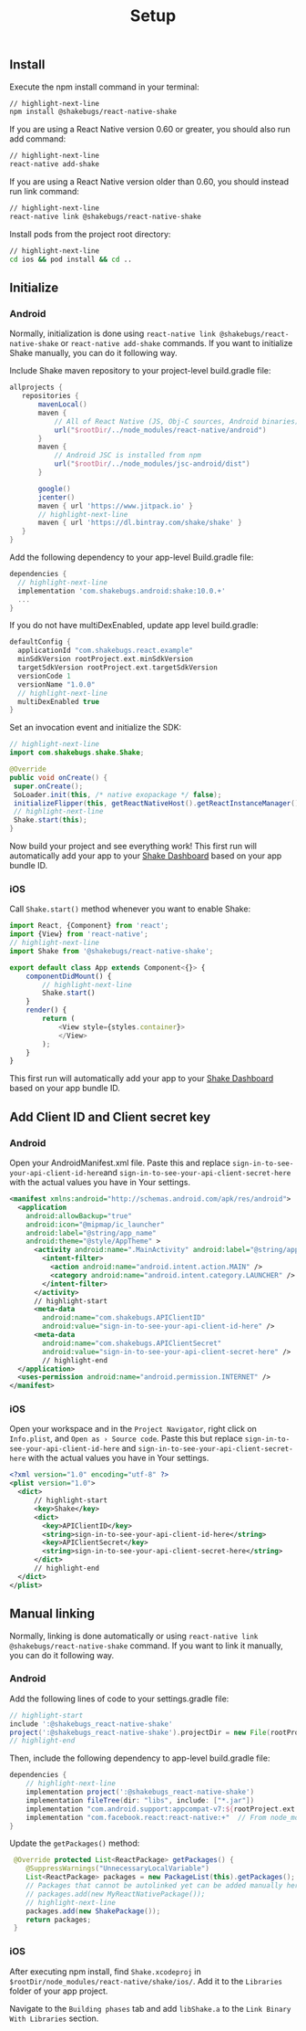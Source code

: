 ﻿---
id: setup
title: Setup
---
## Install
Execute the npm install command in your terminal:

```bash title="Terminal"
// highlight-next-line
npm install @shakebugs/react-native-shake
```

If you are using a React Native version 0.60 or greater, you should also run add command:

```bash title="Terminal"
// highlight-next-line
react-native add-shake
```

If you are using a React Native version older than 0.60, you should instead run link command:

```bash title="Terminal"
// highlight-next-line
react-native link @shakebugs/react-native-shake
```

Install pods from the project root directory:

```bash title="Terminal"
// highlight-next-line
cd ios && pod install && cd ..
```

## Initialize
### Android
Normally, initialization is done using `react-native link @shakebugs/react-native-shake` or `react-native add-shake` commands.
If you want to initialize Shake manually, you can do it following way.

Include Shake maven repository to your project-level build.gradle file:

```groovy title="build.gradle"
allprojects {
   repositories {
       mavenLocal()
       maven {
           // All of React Native (JS, Obj-C sources, Android binaries) is installed from npm
           url("$rootDir/../node_modules/react-native/android")
       }
       maven {
           // Android JSC is installed from npm
           url("$rootDir/../node_modules/jsc-android/dist")
       }

       google()
       jcenter()
       maven { url 'https://www.jitpack.io' }
       // highlight-next-line
       maven { url 'https://dl.bintray.com/shake/shake' }
   }
}
```

Add the following dependency to your app-level Build.gradle file:

```groovy title="app/build.gradle"
dependencies {
  // highlight-next-line
  implementation 'com.shakebugs.android:shake:10.0.+'
  ...
}
```

If you do not have multiDexEnabled, update app level build.gradle:

```groovy title="app/build.gradle"
defaultConfig {
  applicationId "com.shakebugs.react.example"
  minSdkVersion rootProject.ext.minSdkVersion
  targetSdkVersion rootProject.ext.targetSdkVersion
  versionCode 1
  versionName "1.0.0"
  // highlight-next-line
  multiDexEnabled true
}
```

Set an invocation event and initialize the SDK:

```java title="MainApplication.java"
// highlight-next-line
import com.shakebugs.shake.Shake;                         

@Override
public void onCreate() {
 super.onCreate();
 SoLoader.init(this, /* native exopackage */ false);
 initializeFlipper(this, getReactNativeHost().getReactInstanceManager());
 // highlight-next-line
 Shake.start(this);
}
```

Now build your project and see everything work! This first run will automatically add your app
to your [Shake Dashboard](https://app.shakebugs.com) based on your app bundle ID.

### iOS
Call `Shake.start()` method whenever you want to enable Shake:

```javascript title="App.js"
import React, {Component} from 'react';
import {View} from 'react-native';
// highlight-next-line
import Shake from '@shakebugs/react-native-shake';

export default class App extends Component<{}> {
	componentDidMount() {
        // highlight-next-line
		Shake.start()
	}
    render() {
        return (
            <View style={styles.container}>
            </View>
        );
    }
}
```

This first run will automatically add your app to your [Shake Dashboard](https://app.shakebugs.com) based on your app bundle ID.

## Add Client ID and Client secret key

### Android
Open your AndroidManifest.xml file. Paste this and replace `sign-in-to-see-your-api-client-id-here`and
`sign-in-to-see-your-api-client-secret-here` with the actual values you have in Your settings.

```xml title="AndroidManifest.xml"
<manifest xmlns:android="http://schemas.android.com/apk/res/android">
  <application
    android:allowBackup="true"
    android:icon="@mipmap/ic_launcher"
    android:label="@string/app_name"
    android:theme="@style/AppTheme" >
      <activity android:name=".MainActivity" android:label="@string/app_name" >
        <intent-filter>
          <action android:name="android.intent.action.MAIN" />
          <category android:name="android.intent.category.LAUNCHER" />
        </intent-filter>
      </activity>
      // highlight-start
      <meta-data                                                             
        android:name="com.shakebugs.APIClientID"
        android:value="sign-in-to-see-your-api-client-id-here" />
      <meta-data
        android:name="com.shakebugs.APIClientSecret"
        android:value="sign-in-to-see-your-api-client-secret-here" />
        // highlight-end
  </application>
  <uses-permission android:name="android.permission.INTERNET" />
</manifest>
```

### iOS
Open your workspace and in the `Project Navigator`, right click on `Info.plist`, and `Open as › Source code`.
Paste this but replace `sign-in-to-see-your-api-client-id-here` and `sign-in-to-see-your-api-client-secret-here`
with the actual values you have in Your settings.

```xml title="Info.plist"
<?xml version="1.0" encoding="utf-8" ?>
<plist version="1.0">
  <dict>
      // highlight-start
      <key>Shake</key>
      <dict>
        <key>APIClientID</key>
        <string>sign-in-to-see-your-api-client-id-here</string>
        <key>APIClientSecret</key>
        <string>sign-in-to-see-your-api-client-secret-here</string>
      </dict>
      // highlight-end
  </dict>
</plist>
```

## Manual linking
Normally, linking is done automatically or using `react-native link @shakebugs/react-native-shake` command.
If you want to link it manually, you can do it following way.

### Android
Add the following lines of code to your settings.gradle file:

```groovy title="settings.gradle"
// highlight-start
include ':@shakebugs_react-native-shake'
project(':@shakebugs_react-native-shake').projectDir = new File(rootProject.projectDir, '../node_modules/@shakebugs/react-native-shake/android')
// highlight-end
```

Then, include the following dependency to app-level build.gradle file:

```groovy title="app/build.gradle"
dependencies {
    // highlight-next-line
    implementation project(':@shakebugs_react-native-shake')
    implementation fileTree(dir: "libs", include: ["*.jar"])
    implementation "com.android.support:appcompat-v7:${rootProject.ext.supportLibVersion}"
    implementation "com.facebook.react:react-native:+"  // From node_modules
}
```

Update the `getPackages()` method:

```java title="MainApplication.java"
 @Override protected List<ReactPackage> getPackages() {
    @SuppressWarnings("UnnecessaryLocalVariable")
    List<ReactPackage> packages = new PackageList(this).getPackages();
    // Packages that cannot be autolinked yet can be added manually here, for example:
    // packages.add(new MyReactNativePackage());
    // highlight-next-line
    packages.add(new ShakePackage());
    return packages;
 } 
```

### iOS

After executing npm install, find `Shake.xcodeproj` in `$rootDir/node_modules/react-native/shake/ios/`.
Add it to the `Libraries` folder of your app project.

Navigate to the `Building phases` tab and add `libShake.a` to the `Link Binary With Libraries` section.
